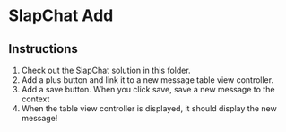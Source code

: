 

# SlapChat Add

## Instructions

  1. Check out the SlapChat solution in this folder.
  2. Add a plus button and link it to a new message table view controller.
  3. Add a save button. When you click save, save a new message to the context
  4. When the table view controller is displayed, it should display the new
     message!

